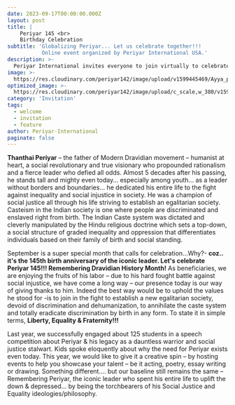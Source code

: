 ```yaml
---
date: 2023-09-17T00:00:00.000Z
layout: post
title: |
    Periyar 145 <br>
    Birthday Celebration
subtitle: 'Globalizing Periyar... Let us celebrate together!!! 
           Online event organized by Periyar International USA.'
description: >-
  Periyar International invites everyone to join virtually to celebrate Periyar's 145th birthday.
image: >-
  https://res.cloudinary.com/periyar142/image/upload/v1599445469/Ayya_p4dnwg.png
optimized_image: >-
  https://res.cloudinary.com/periyar142/image/upload/c_scale,w_380/v1599445469/Ayya_p4dnwg.png 
category: 'Invitation'
tags:
  - welcome
  - invitation
  - feature
author: Periyar-International
paginate: false
---
```


**Thanthai Periyar** – the father of Modern Dravidian movement – humanist at heart, a social revolutionary and true visionary who propounded rationalism and a fierce leader who defied all odds. Almost 5 decades after his passing, he stands tall and mighty even today... especially among youth... as a leader without borders and boundaries... he dedicated his entire life to the fight against inequality and social injustice in society. He was a champion of social justice all through his life striving to establish an egalitarian society. Casteism in the Indian society is one where people are discriminated and enslaved right from birth. The Indian Caste system was dictated and cleverly manipulated by the Hindu religious doctrine which sets a top-down, a social structure of graded inequality and oppression that differentiates individuals based on their family of birth and social standing.

September is a super special month that calls for celebration...Why?- **coz.. it's the 145th birth anniversary of the iconic leader. Let's celebrate Periyar 145!!!  Remembering Dravidian History Month!** As beneficiaries,  we are enjoying the fruits of his labor – due to his hard fought battle against social injustice, we have come a long way – our presence today is our way of giving thanks to him. Indeed the best way would be to uphold the values he stood for -is to join in the fight to establish a new egalitarian society, devoid of discrimination and dehumanization, to annihilate the caste system and totally eradicate discrimination by birth in any form. To state it in simple terms, **Liberty, Equality & Fraternity!!!**

Last year, we successfully engaged about 125 students in a speech competition about Periyar & his legacy as a dauntless warrior and social justice stalwart. Kids spoke eloquently about why the need for Periyar exists even today. This year, we would like to give it a creative spin – by hosting events to help you showcase your talent – be it acting, poetry, essay writing or drawing. Something different.... but our baseline still remains the same – Remembering Periyar, the iconic leader who spent his entire life to uplift the down & depressed... by being the torchbearers of his Social Justice and Equality ideologies/philosophy.